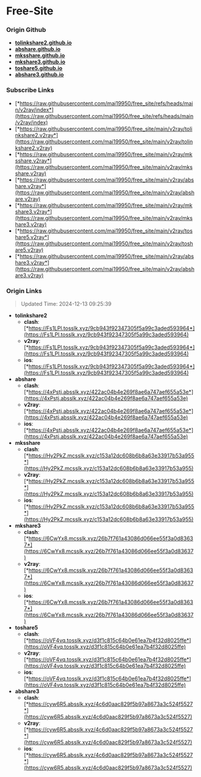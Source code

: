 # Free-Site

### Origin Github

- [**tolinkshare2.github.io**](https://github.com/tolinkshare2/tolinkshare2.github.io)
- [**abshare.github.io**](https://github.com/abshare/abshare.github.io)
- [**mksshare.github.io**](https://github.com/mksshare/mksshare.github.io)
- [**mkshare3.github.io**](https://github.com/mkshare3/mkshare3.github.io)
- [**toshare5.github.io**](https://github.com/toshare5/toshare5.github.io)
- [**abshare3.github.io**](https://github.com/abshare3/abshare3.github.io)

### Subscribe Links

- [*https://raw.githubusercontent.com/mai19950/free_site/refs/heads/main/v2ray/index*](https://raw.githubusercontent.com/mai19950/free_site/refs/heads/main/v2ray/index)
- [*https://raw.githubusercontent.com/mai19950/free_site/main/v2ray/tolinkshare2.v2ray*](https://raw.githubusercontent.com/mai19950/free_site/main/v2ray/tolinkshare2.v2ray)
- [*https://raw.githubusercontent.com/mai19950/free_site/main/v2ray/mksshare.v2ray*](https://raw.githubusercontent.com/mai19950/free_site/main/v2ray/mksshare.v2ray)
- [*https://raw.githubusercontent.com/mai19950/free_site/main/v2ray/abshare.v2ray*](https://raw.githubusercontent.com/mai19950/free_site/main/v2ray/abshare.v2ray)
- [*https://raw.githubusercontent.com/mai19950/free_site/main/v2ray/mkshare3.v2ray*](https://raw.githubusercontent.com/mai19950/free_site/main/v2ray/mkshare3.v2ray)
- [*https://raw.githubusercontent.com/mai19950/free_site/main/v2ray/toshare5.v2ray*](https://raw.githubusercontent.com/mai19950/free_site/main/v2ray/toshare5.v2ray)
- [*https://raw.githubusercontent.com/mai19950/free_site/main/v2ray/abshare3.v2ray*](https://raw.githubusercontent.com/mai19950/free_site/main/v2ray/abshare3.v2ray)

### Origin Links

> Updated Time: 2024-12-13 09:25:39

- **tolinkshare2**
  - **clash**: [*https://Fs1LPl.tosslk.xyz/9cb943f92347305f5a99c3aded593964*](https://Fs1LPl.tosslk.xyz/9cb943f92347305f5a99c3aded593964)
  - **v2ray**: [*https://Fs1LPl.tosslk.xyz/9cb943f92347305f5a99c3aded593964*](https://Fs1LPl.tosslk.xyz/9cb943f92347305f5a99c3aded593964)
  - **ios**: [*https://Fs1LPl.tosslk.xyz/9cb943f92347305f5a99c3aded593964*](https://Fs1LPl.tosslk.xyz/9cb943f92347305f5a99c3aded593964)
- **abshare**
  - **clash**: [*https://4xPstj.absslk.xyz/422ac04b4e269f8ae6a747aef655a53e*](https://4xPstj.absslk.xyz/422ac04b4e269f8ae6a747aef655a53e)
  - **v2ray**: [*https://4xPstj.absslk.xyz/422ac04b4e269f8ae6a747aef655a53e*](https://4xPstj.absslk.xyz/422ac04b4e269f8ae6a747aef655a53e)
  - **ios**: [*https://4xPstj.absslk.xyz/422ac04b4e269f8ae6a747aef655a53e*](https://4xPstj.absslk.xyz/422ac04b4e269f8ae6a747aef655a53e)
- **mksshare**
  - **clash**: [*https://Hy2PkZ.mcsslk.xyz/c153a12dc608b6b8a63e33917b53a955*](https://Hy2PkZ.mcsslk.xyz/c153a12dc608b6b8a63e33917b53a955)
  - **v2ray**: [*https://Hy2PkZ.mcsslk.xyz/c153a12dc608b6b8a63e33917b53a955*](https://Hy2PkZ.mcsslk.xyz/c153a12dc608b6b8a63e33917b53a955)
  - **ios**: [*https://Hy2PkZ.mcsslk.xyz/c153a12dc608b6b8a63e33917b53a955*](https://Hy2PkZ.mcsslk.xyz/c153a12dc608b6b8a63e33917b53a955)
- **mkshare3**
  - **clash**: [*https://6CwYx8.mcsslk.xyz/26b7f761a43086d066ee55f3a0d83637*](https://6CwYx8.mcsslk.xyz/26b7f761a43086d066ee55f3a0d83637)
  - **v2ray**: [*https://6CwYx8.mcsslk.xyz/26b7f761a43086d066ee55f3a0d83637*](https://6CwYx8.mcsslk.xyz/26b7f761a43086d066ee55f3a0d83637)
  - **ios**: [*https://6CwYx8.mcsslk.xyz/26b7f761a43086d066ee55f3a0d83637*](https://6CwYx8.mcsslk.xyz/26b7f761a43086d066ee55f3a0d83637)
- **toshare5**
  - **clash**: [*https://oVF4vq.tosslk.xyz/d3f1c815c64b0e61ea7b4f32d8025ffe*](https://oVF4vq.tosslk.xyz/d3f1c815c64b0e61ea7b4f32d8025ffe)
  - **v2ray**: [*https://oVF4vq.tosslk.xyz/d3f1c815c64b0e61ea7b4f32d8025ffe*](https://oVF4vq.tosslk.xyz/d3f1c815c64b0e61ea7b4f32d8025ffe)
  - **ios**: [*https://oVF4vq.tosslk.xyz/d3f1c815c64b0e61ea7b4f32d8025ffe*](https://oVF4vq.tosslk.xyz/d3f1c815c64b0e61ea7b4f32d8025ffe)
- **abshare3**
  - **clash**: [*https://cyw6R5.absslk.xyz/4c6d0aac829f5b97a8673a3c524f5527*](https://cyw6R5.absslk.xyz/4c6d0aac829f5b97a8673a3c524f5527)
  - **v2ray**: [*https://cyw6R5.absslk.xyz/4c6d0aac829f5b97a8673a3c524f5527*](https://cyw6R5.absslk.xyz/4c6d0aac829f5b97a8673a3c524f5527)
  - **ios**: [*https://cyw6R5.absslk.xyz/4c6d0aac829f5b97a8673a3c524f5527*](https://cyw6R5.absslk.xyz/4c6d0aac829f5b97a8673a3c524f5527)
